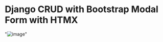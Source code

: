 # Django CRUD with Bootstrap Modal Form with HTMX
"![image](https://github.com/Omniamutanturnihilinterit/CRUD-Buku-Django-Framework-/assets/92959023/3f7287ce-7af1-47da-8171-350a98ac3413)"
